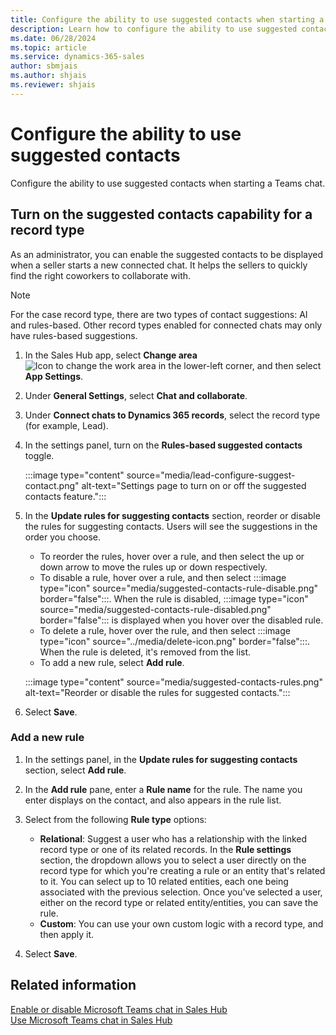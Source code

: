 ```yaml
---
title: Configure the ability to use suggested contacts when starting a Teams chat
description: Learn how to configure the ability to use suggested contacts.
ms.date: 06/28/2024
ms.topic: article
ms.service: dynamics-365-sales
author: sbmjais
ms.author: shjais
ms.reviewer: shjais 
---
```


# Configure the ability to use suggested contacts

Configure the ability to use suggested contacts when starting a Teams chat.

## Turn on the suggested contacts capability for a record type

As an administrator, you can enable the suggested contacts to be displayed when a seller starts a new connected chat. It helps the sellers to quickly find the right coworkers to collaborate with.

> [!NOTE]
> For the case record type, there are two types of contact suggestions: AI and rules-based. Other record types enabled for connected chats may only have rules-based suggestions.

1. In the Sales Hub app, select **Change area** ![Icon to change the work area](media/change-area-icon.png) in the lower-left corner, and then select **App Settings**.

2. Under **General Settings**, select **Chat and collaborate**.

3. Under **Connect chats to Dynamics 365 records**, select the record type (for example, Lead).

4. In the settings panel, turn on the **Rules-based suggested contacts** toggle.

    :::image type="content" source="media/lead-configure-suggest-contact.png" alt-text="Settings page to turn on or off the suggested contacts feature.":::

5. In the **Update rules for suggesting contacts** section, reorder or disable the rules for suggesting contacts. Users will see the suggestions in the order you choose.

    - To reorder the rules, hover over a rule, and then select the up or down arrow to move the rules up or down respectively.
    - To disable a rule, hover over a rule, and then select :::image type="icon" source="media/suggested-contacts-rule-disable.png" border="false":::. When the rule is disabled, :::image type="icon" source="media/suggested-contacts-rule-disabled.png" border="false"::: is displayed when you hover over the disabled rule.
    - To delete a rule, hover over the rule, and then select :::image type="icon" source="../media/delete-icon.png" border="false":::. When the rule is deleted, it's removed from the list.
    - To add a new rule, select **Add rule**. 

    :::image type="content" source="media/suggested-contacts-rules.png" alt-text="Reorder or disable the rules for suggested contacts.":::

6. Select **Save**.

### Add a new rule

1. In the settings panel, in the **Update rules for suggesting contacts** section, select **Add rule**.
1. In the **Add rule** pane, enter a **Rule name** for the rule. The name you enter displays on the contact, and also appears in the rule list.
1. Select from the following **Rule type** options:
   - **Relational**: Suggest a user who has a relationship with the linked record type or one of its related records. In the **Rule settings** section, the dropdown allows you to select a user directly on the record type for which you're creating a rule or an entity that's related to it. You can select up to 10 related entities, each one being associated with the previous selection. Once you've selected a user, either on the record type or related entity/entities, you can save the rule.
   - **Custom**: You can use your own custom logic with a record type, and then apply it.

1. Select **Save**.

## Related information

[Enable or disable Microsoft Teams chat in Sales Hub](enable-teams-chat.md)   
[Use Microsoft Teams chat in Sales Hub](using-teams-chat-in-dynamics.md)
